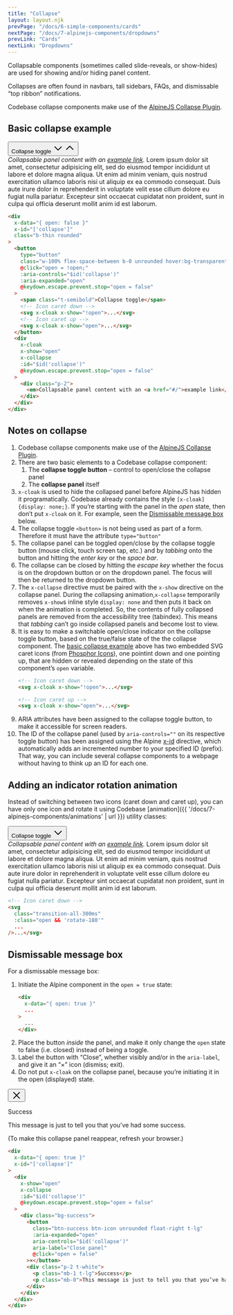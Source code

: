 ```yaml
---
title: "Collapse"
layout: layout.njk
prevPage: "/docs/6-simple-components/cards"
nextPage: "/docs/7-alpinejs-components/dropdowns"
prevLink: "Cards"
nextLink: "Dropdowns"
---
```


Collapsable components (sometimes called slide-reveals, or show-hides) are used for showing and/or hiding panel content.

Collapses are often found in navbars, tall sidebars, FAQs, and dismissable “top ribbon” notifications.

Codebase collapse components make use of the [AlpineJS Collapse Plugin](https://alpinejs.dev/plugins/collapse).

## Basic collapse example

<div 
  x-data="{ open: false }"
  x-id="['collapse']"
  class="mb-2 b-thin rounded"
>
  <button
    type="button"
    class="w-100% flex-space-between b-0 unrounded hover:bg-transparent"
    @click="open = !open;"
    :aria-controls="$id('collapse')"
    :aria-expanded="open"
    @keydown.escape.prevent.stop="open = false"
  >
    <span class="t-semibold">Collapse toggle</span>
    <svg x-cloak x-show="!open" xmlns="http://www.w3.org/2000/svg" width="24" height="24" fill="currentColor" viewBox="0 0 256 256"><rect width="256" height="256" fill="none"></rect><polyline points="208 96 128 176 48 96" fill="none" stroke="currentColor" stroke-linecap="round" stroke-linejoin="round" stroke-width="20"></polyline></svg>
    <svg x-cloak x-show="open" xmlns="http://www.w3.org/2000/svg" width="24" height="24" fill="currentColor" viewBox="0 0 256 256"><rect width="256" height="256" fill="none"></rect><polyline points="48 160 128 80 208 160" fill="none" stroke="currentColor" stroke-linecap="round" stroke-linejoin="round" stroke-width="20"></polyline></svg>
  </button>
  <div
    x-cloak
    x-show="open"
    x-collapse
    :id="$id('collapse')"
    @keydown.escape.prevent.stop="open = false"
  >
    <div class="p-2">
      <em>Collapsable panel content with an <a href="#/">example link</a>.</em> Lorem ipsum dolor sit amet, consectetur adipisicing elit, sed do eiusmod tempor incididunt ut labore et dolore magna aliqua. Ut enim ad minim veniam, quis nostrud exercitation ullamco laboris nisi ut aliquip ex ea commodo consequat. Duis aute irure dolor in reprehenderit in voluptate velit esse cillum dolore eu fugiat nulla pariatur. Excepteur sint occaecat cupidatat non proident, sunt in culpa qui officia deserunt mollit anim id est laborum.
    </div>
  </div>
</div>

```html
<div 
  x-data="{ open: false }"
  x-id="['collapse']"
  class="b-thin rounded"
>
  <button
    type="button"
    class="w-100% flex-space-between b-0 unrounded hover:bg-transparent"
    @click="open = !open;"
    :aria-controls="$id('collapse')"
    :aria-expanded="open"
    @keydown.escape.prevent.stop="open = false"
  >
    <span class="t-semibold">Collapse toggle</span>
    <!-- Icon caret down -->
    <svg x-cloak x-show="!open">...</svg>
    <!-- Icon caret up -->
    <svg x-cloak x-show="open">...</svg>
  </button>
  <div
    x-cloak
    x-show="open"
    x-collapse
    :id="$id('collapse')"
    @keydown.escape.prevent.stop="open = false"
  >
    <div class="p-2">
      <em>Collapsable panel content with an <a href="#/">example link</a>.</em> Lorem ipsum dolor sit amet...
    </div>
  </div>
</div>
```

## Notes on collapse

1. Codebase collapse components make use of the [AlpineJS Collapse Plugin](https://alpinejs.dev/plugins/collapse).
2. There are two basic elements to a Codebase collapse component:
    1. The **collapse toggle button** – control to open/close the collapse panel
    2. The **collapse panel** itself
3. `x-cloak` is used to hide the collapsed panel before AlpineJS has hidden it programatically. Codebase already contains the style `[x-cloak] {display: none;}`. If you’re starting with the panel in the _open_ state, then don’t put `x-cloak` on it. For example, seen the [Dismissable message box](#dismissable-message-box) below.
4. The collapse toggle `<button>` is not being used as part of a form. Therefore it must have the attribute `type="button"`
5. The collapse panel can be toggled open/close by the collapse toggle button (mouse click, touch screen tap, etc.) and by _tabbing_ onto the button and hitting the _enter key_ or the _space bar_.
6. The collapse can be closed by hitting the _escape key_ whether the focus is on the dropdown button or on the dropdown panel. The focus will then be returned to the dropdown button.
7. The `x-collapse` directive must be paired with the `x-show` directive on the collapse panel. During the collapsing animation,`x-collapse` temporarily removes `x-show`s inline style `display: none` and then puts it back on when the animation is completed. So, the contents of fully collapsed panels are removed from the accessibility tree (tabindex). This means that _tabbing_ can’t go inside collapsed panels and become lost to view.
8. It is easy to make a switchable open/close indicator on the collapse toggle button, based on the true/false state of the the collapse component. The [basic collapse example](#basic-collapse-example) above has two embedded SVG caret icons (from [Phosphor Icons](https://phosphoricons.com/)), one pointint down and one pointing up, that are hidden or revealed depending on the state of this component’s `open` variable.
    ```html
    <!-- Icon caret down -->
    <svg x-cloak x-show="!open">...</svg>

    <!-- Icon caret up -->
    <svg x-cloak x-show="open">...</svg>
    ```
9. ARIA attributes have been assigned to the collapse toggle button, to make it accessible for screen readers.
10. The ID of the collapse panel (used by `aria-controls=""` on its respective toggle button) has been assigned using the Alpine [x-id](https://alpinejs.dev/directives/id) directive, which automatically adds an incremented number to your specified ID (prefix). That way, you can include several collapse components to a webpage without having to think up an ID for each one.

## Adding an indicator rotation animation

Instead of switching between two icons (caret down and caret up), you can have only one icon and rotate it using Codebase [animation]({{ '/docs/7-alpinejs-components/animations' | url }}) utility classes:

<div 
  x-data="{ open: false }"
  x-id="['collapse']"
  class="mb-2 bt-thin bb-thin"
>
  <button
    type="button"
    class="w-100% flex-space-between b-0 unrounded hover:bg-transparent"
    @click="open = !open;"
    :aria-controls="$id('collapse')"
    :aria-expanded="open"
    @keydown.escape.prevent.stop="open = false"
  >
    <span class="t-semibold">Collapse toggle</span>
    <svg 
      class="transition-all-300ms"
      :class="open && 'rotate-180'"  
      xmlns="http://www.w3.org/2000/svg" width="24" height="24" fill="currentColor" viewBox="0 0 256 256"><rect width="256" height="256" fill="none"></rect><polyline points="208 96 128 176 48 96" fill="none" stroke="currentColor" stroke-linecap="round" stroke-linejoin="round" stroke-width="20"></polyline></svg>
  </button>
  <div
    x-cloak
    x-show="open"
    x-collapse
    :id="$id('collapse')"
    @keydown.escape.prevent.stop="open = false"
  >
    <div class="p-2">
      <em>Collapsable panel content with an <a href="#/">example link</a>.</em> Lorem ipsum dolor sit amet, consectetur adipisicing elit, sed do eiusmod tempor incididunt ut labore et dolore magna aliqua. Ut enim ad minim veniam, quis nostrud exercitation ullamco laboris nisi ut aliquip ex ea commodo consequat. Duis aute irure dolor in reprehenderit in voluptate velit esse cillum dolore eu fugiat nulla pariatur. Excepteur sint occaecat cupidatat non proident, sunt in culpa qui officia deserunt mollit anim id est laborum.
    </div>
  </div>
</div>

```html
<!-- Icon caret down -->
<svg
  class="transition-all-300ms"
  :class="open && 'rotate-180'"
  ...
/>...</svg> 
```

## Dismissable message box

For a dismissable message box:

1. Initiate the Alpine component in the `open = true` state:
    ```html
    <div 
      x-data="{ open: true }"
      ...
    >
      ...
    </div>
    ```
2. Place the button _inside_ the panel, and make it only change the `open` state to false (i.e. closed) instead of being a toggle.
3. Label the button with “Close”, whether visibly and/or in the `aria-label`, and give it an “&times;” icon (dismiss; exit).
4. Do not put `x-cloak` on the collapse panel, because you’re initiating it in the open (displayed) state.

<div
  x-data="{ open: true }"
  x-id="['collapse']"
  class="mb-2"
>
  <div
    x-show="open"
    x-collapse
    :id="$id('collapse')"
    @keydown.escape.prevent.stop="open = false"
  >
    <div class="bg-success">
      <button
        class="btn-success btn-icon unrounded float-right t-lg"
        :aria-expanded="open"
        aria-controls="$id('collapse')"
        aria-label="Close panel"
        @click="open = false"
      >
        <svg xmlns="http://www.w3.org/2000/svg" width="24" height="24" fill="currentColor" viewBox="0 0 256 256"><rect width="256" height="256" fill="none"></rect><line x1="200" y1="56" x2="56" y2="200" fill="none" stroke="currentColor" stroke-linecap="round" stroke-linejoin="round" stroke-width="20"></line><line x1="200" y1="200" x2="56" y2="56" fill="none" stroke="currentColor" stroke-linecap="round" stroke-linejoin="round" stroke-width="20"></line></svg>
      </button>
      <div class="p-2 t-white">
        <p class="mb-1 t-lg">Success</p>
        <p class="mb-0">This message is just to tell you that you’ve had some success.</p>
      </div>
    </div>
  </div>
</div>

<p>(To make this collapse panel reappear, refresh your browser.)</p>

```html
<div
  x-data="{ open: true }"
  x-id="['collapse']"
>
  <div
    x-show="open"
    x-collapse
    :id="$id('collapse')"
    @keydown.escape.prevent.stop="open = false"
  >
    <div class="bg-success">
      <button
        class="btn-success btn-icon unrounded float-right t-lg"
        :aria-expanded="open"
        aria-controls="$id('collapse')"
        aria-label="Close panel"
        @click="open = false"
      >×</button>
      <div class="p-2 t-white">
        <p class="mb-1 t-lg">Success</p>
        <p class="mb-0">This message is just to tell you that you’ve had some success.</p>
      </div>
    </div>
  </div>
</div>
```
